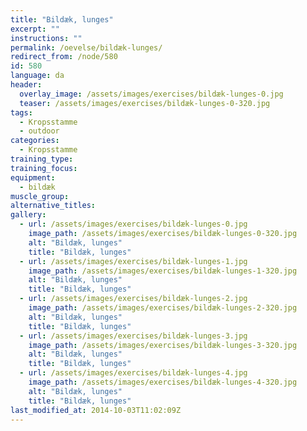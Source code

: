 ```yaml
---
title: "Bildæk, lunges"
excerpt: ""
instructions: ""
permalink: /oevelse/bildæk-lunges/
redirect_from: /node/580
id: 580
language: da
header:
  overlay_image: /assets/images/exercises/bildæk-lunges-0.jpg
  teaser: /assets/images/exercises/bildæk-lunges-0-320.jpg
tags:
  - Kropsstamme
  - outdoor
categories:
  - Kropsstamme
training_type: 
training_focus: 
equipment:
  - bildæk
muscle_group:
alternative_titles:
gallery:
  - url: /assets/images/exercises/bildæk-lunges-0.jpg
    image_path: /assets/images/exercises/bildæk-lunges-0-320.jpg
    alt: "Bildæk, lunges"
    title: "Bildæk, lunges"
  - url: /assets/images/exercises/bildæk-lunges-1.jpg
    image_path: /assets/images/exercises/bildæk-lunges-1-320.jpg
    alt: "Bildæk, lunges"
    title: "Bildæk, lunges"
  - url: /assets/images/exercises/bildæk-lunges-2.jpg
    image_path: /assets/images/exercises/bildæk-lunges-2-320.jpg
    alt: "Bildæk, lunges"
    title: "Bildæk, lunges"
  - url: /assets/images/exercises/bildæk-lunges-3.jpg
    image_path: /assets/images/exercises/bildæk-lunges-3-320.jpg
    alt: "Bildæk, lunges"
    title: "Bildæk, lunges"
  - url: /assets/images/exercises/bildæk-lunges-4.jpg
    image_path: /assets/images/exercises/bildæk-lunges-4-320.jpg
    alt: "Bildæk, lunges"
    title: "Bildæk, lunges"
last_modified_at: 2014-10-03T11:02:09Z
---
```



